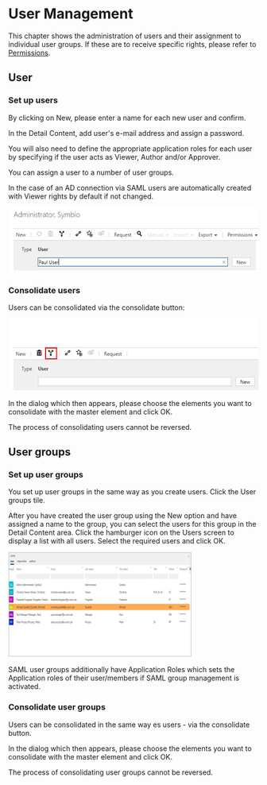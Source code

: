 # User Management

This chapter shows the administration of users and their assignment to individual user groups.
If these are to receive specific rights, please refer to [Permissions](../permissions/permissions.md).

## User

### Set up users

By clicking on New, please enter a name for each new user and confirm. 

In the Detail Content, add user's e-mail address and assign a password. 

You will also need to define the appropriate application roles for each user by specifying if the user acts as Viewer, Author and/or Approver.

You can assign a user to a number of user groups.

In the case of an AD connection via SAML users are automatically created with Viewer rights by default if not changed.

![screen](../media/user-insert-panel.png)

### Consolidate users

Users can be consolidated via the consolidate button: 

![screen](../media/consolidate.png)

In the dialog which then appears, please choose the elements you want to consolidate with the master element and click OK.

The process of consolidating users cannot be reversed.

## User groups

### Set up user groups

You set up user groups in the same way as you create users. Click the User groups tile.

After you have created the user group using the New option and have assigned a name to the group, you can select the users for this group in the Detail Content area. Click the hamburger icon on the Users screen to display a list with all users. Select the required users and click OK. 

![screen](../media/user-list.png)

SAML user groups additionally have Application Roles which sets the Application roles of their user/members if SAML group management is activated.

### Consolidate user groups

Users can be consolidated in the same way es users - via the consolidate button. 

In the dialog which then appears, please choose the elements you want to consolidate with the master element and click OK.

The process of consolidating user groups cannot be reversed.
